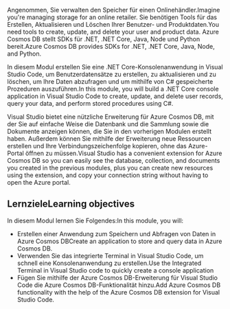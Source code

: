 <span data-ttu-id="ecba4-101">Angenommen, Sie verwalten den Speicher für einen Onlinehändler.</span><span class="sxs-lookup"><span data-stu-id="ecba4-101">Imagine you're managing storage for an online retailer.</span></span> <span data-ttu-id="ecba4-102">Sie benötigen Tools für das Erstellen, Aktualisieren und Löschen Ihrer Benutzer- und Produktdaten.</span><span class="sxs-lookup"><span data-stu-id="ecba4-102">You need tools to create, update, and delete your user and product data.</span></span> <span data-ttu-id="ecba4-103">Azure Cosmos DB stellt SDKs für .NET, .NET Core, Java, Node und Python bereit.</span><span class="sxs-lookup"><span data-stu-id="ecba4-103">Azure Cosmos DB provides SDKs for .NET, .NET Core, Java, Node, and Python.</span></span>

<span data-ttu-id="ecba4-104">In diesem Modul erstellen Sie eine .NET Core-Konsolenanwendung in Visual Studio Code, um Benutzerdatensätze zu erstellen, zu aktualisieren und zu löschen, um Ihre Daten abzufragen und um mithilfe von C# gespeicherte Prozeduren auszuführen.</span><span class="sxs-lookup"><span data-stu-id="ecba4-104">In this module, you will build a .NET Core console application in Visual Studio Code to create, update, and delete user records, query your data, and perform stored procedures using C#.</span></span>

<span data-ttu-id="ecba4-105">Visual Studio bietet eine nützliche Erweiterung für Azure Cosmos DB, mit der Sie auf einfache Weise die Datenbank und die Sammlung sowie die Dokumente anzeigen können, die Sie in den vorherigen Modulen erstellt haben. Außerdem können Sie mithilfe der Erweiterung neue Ressourcen erstellen und Ihre Verbindungszeichenfolge kopieren, ohne das Azure-Portal öffnen zu müssen.</span><span class="sxs-lookup"><span data-stu-id="ecba4-105">Visual Studio has a convenient extension for Azure Cosmos DB so you can easily see the database, collection, and documents you created in the previous modules, plus you can create new resources using the extension, and copy your connection string without having to open the Azure portal.</span></span>

## <a name="learning-objectives"></a><span data-ttu-id="ecba4-106">Lernziele</span><span class="sxs-lookup"><span data-stu-id="ecba4-106">Learning objectives</span></span>

<span data-ttu-id="ecba4-107">In diesem Modul lernen Sie Folgendes:</span><span class="sxs-lookup"><span data-stu-id="ecba4-107">In this module, you will:</span></span>  

- <span data-ttu-id="ecba4-108">Erstellen einer Anwendung zum Speichern und Abfragen von Daten in Azure Cosmos DB</span><span class="sxs-lookup"><span data-stu-id="ecba4-108">Create an application to store and query data in Azure Cosmos DB.</span></span>
- <span data-ttu-id="ecba4-109">Verwenden Sie das integrierte Terminal in Visual Studio Code, um schnell eine Konsolenanwendung zu erstellen.</span><span class="sxs-lookup"><span data-stu-id="ecba4-109">Use the Integrated Terminal in Visual Studio code to quickly create a console application</span></span>
- <span data-ttu-id="ecba4-110">Fügen Sie mithilfe der Azure Cosmos DB-Erweiterung für Visual Studio Code die Azure Cosmos DB-Funktionalität hinzu.</span><span class="sxs-lookup"><span data-stu-id="ecba4-110">Add Azure Cosmos DB functionality with the help of the Azure Cosmos DB extension for Visual Studio Code.</span></span>